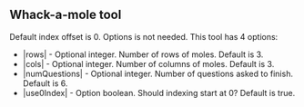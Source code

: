## Whack-a-mole tool

Default index offset is 0.
Options is not needed.
This tool has 4 options:
* |rows| - Optional integer. Number of rows of moles. Default is 3.
* |cols| - Optional integer. Number of columns of moles. Default is 3.
* |numQuestions| - Optional integer. Number of questions asked to finish. Default is 6.
* |use0Index| - Option boolean. Should indexing start at 0? Default is true.